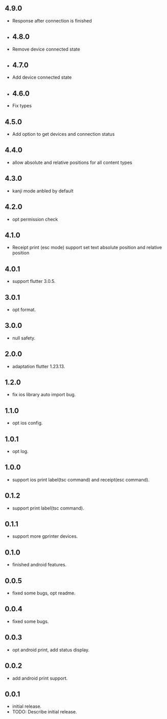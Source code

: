 ## 4.9.0

* Response after connection is finished

* ## 4.8.0

* Remove device connected state

* ## 4.7.0

* Add device connected state

* ## 4.6.0

* Fix types

## 4.5.0

* Add option to get devices and connection status

## 4.4.0

* allow absolute and relative positions for all content types

## 4.3.0

* kanji mode anbled by default 

## 4.2.0

* opt permission check


## 4.1.0

* Receipt print (esc mode) support set text absolute position and relative position

## 4.0.1

* support flutter 3.0.5.

## 3.0.1

* opt format.

## 3.0.0

* null safety.

## 2.0.0

* adaptation flutter 1.23.13.

## 1.2.0

* fix ios library auto import bug.

## 1.1.0

* opt ios config.


## 1.0.1

* opt log.


## 1.0.0

* support ios print label(tsc command) and receipt(esc command).

## 0.1.2

* support print label(tsc command).

## 0.1.1

* support more gprinter devices.

## 0.1.0

* finished android features.

## 0.0.5

* fixed some bugs, opt readme.

## 0.0.4

* fixed some bugs.

## 0.0.3

* opt android print, add status display.

## 0.0.2

* add android print support.

## 0.0.1

* initial release.
* TODO: Describe initial release.

